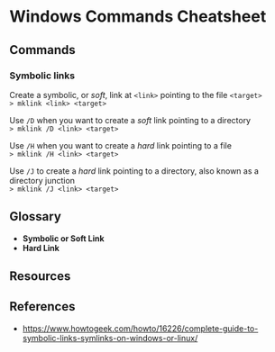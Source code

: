 # Windows Commands Cheatsheet

## Commands

### Symbolic links

Create a symbolic, or *soft*, link at `<link>` pointing to the file `<target>`  
`> mklink <link> <target>`  

Use `/D` when you want to create a *soft* link pointing to a directory  
`> mklink /D <link> <target>`  

Use `/H` when you want to create a *hard* link pointing to a file  
`> mklink /H <link> <target>`  

Use `/J` to create a *hard* link pointing to a directory, also known as a directory junction  
`> mklink /J <link> <target>`  


## Glossary
* **Symbolic or Soft Link**
* **Hard Link**


## Resources


## References
* https://www.howtogeek.com/howto/16226/complete-guide-to-symbolic-links-symlinks-on-windows-or-linux/
